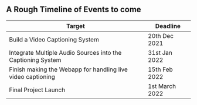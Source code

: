 ## A Rough Timeline of Events to come
| Target | Deadline |
|--------|----------|
|Build a Video Captioning System | 20th Dec 2021 |
| Integrate Multiple Audio Sources into the Captioning System | 31st Jan 2022 |
| Finish making the Webapp for handling live video captioning | 15th Feb 2022 |
| Final Project Launch | 1st March 2022 |
